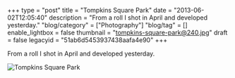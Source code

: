 +++
type = "post"
title = "Tompkins Square Park"
date = "2013-06-02T12:05:40"
description = "From a roll I shot in April and developed yesterday."
"blog/category" = ["Photography"]
"blog/tag" = []
enable_lightbox = false
thumbnail = "tompkins-square-park@240.jpg"
draft = false
legacyid = "51ab6d5453937438aafa4e90"
+++

<p>From a roll I shot in April and developed yesterday.</p>
<p><img style="display:block; margin-left:auto; margin-right:auto;" src="tompkins-square-park.jpg" alt="Tompkins Square Park" title="Tompkins Square Park" border="0"   /></p>
    